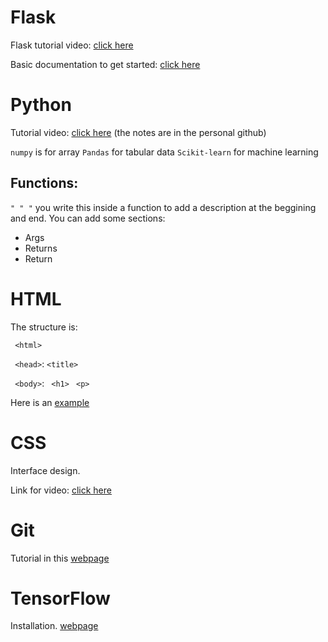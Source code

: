 # Flask

Flask tutorial video: [click here](https://www.google.com/search?q=flask+tutorial&oq=flask+tutor&aqs=chrome.0.0j69i57j0l3j69i60l2j69i61.2791j0j9&sourceid=chrome&ie=UTF-8#kpvalbx=__eRCXv6_KtC6tQad07egBg35)

Basic documentation to get started: [click here](https://flask.palletsprojects.com/en/1.1.x/quickstart/#quickstart)


# Python

Tutorial video: [click here](https://www.youtube.com/watch?v=_uQrJ0TkZlc)
(the notes are in the personal github)

`numpy` is for array
`Pandas` for tabular data
`Scikit-learn` for machine learning

## Functions:
`" " "` you write this inside a function to add a description at the beggining and end. You can add some sections: 
- Args
- Returns
- Return


# HTML
The structure is:

` <html>`

 ` <head>`: `<title>`
 
 ` <body>`:
   ` <h1>`
   ` <p>`

Here is an [example](/HelloWorld.html)

# CSS

Interface design.


Link for video: [click here](https://www.youtube.com/watch?v=0afZj1G0BIE)

# Git

Tutorial in this [webpage](https://juristr.com/blog/2013/04/git-explained/)

# TensorFlow
Installation. [webpage](https://www.tensorflow.org/install)
